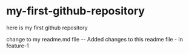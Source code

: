 # my-first-github-repository
here is my first github repository

change to my readme.md file  -- Added changes to this readme file - in feature-1
